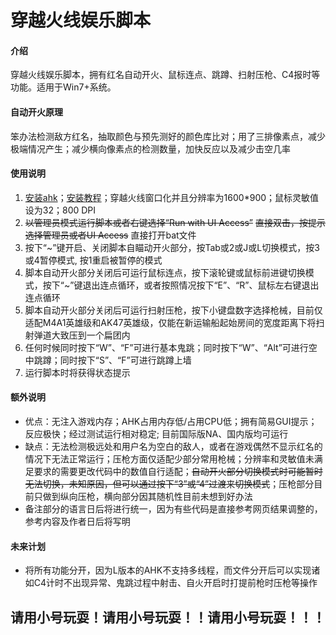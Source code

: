 # 穿越火线娱乐脚本

#### 介绍
穿越火线娱乐脚本，拥有红名自动开火、鼠标连点、跳蹲、扫射压枪、C4报时等功能。适用于Win7+系统。

#### 自动开火原理
笨办法检测敌方红名，抽取颜色与预先测好的颜色库比对；用了三排像素点，减少极端情况产生；减少横向像素点的检测数量，加快反应以及减少击空几率

#### 使用说明

1.  [安装ahk](https://www.autohotkey.com/download/ahk-install.exe)；[安装教程](https://seujxh.wordpress.com/2018/09/11/ahk%E5%85%A5%E9%97%A8%E6%95%99%E7%A8%8B1-%E5%AE%89%E8%A3%85%E6%B5%81%E7%A8%8B/)；穿越火线窗口化并且分辨率为1600*900；鼠标灵敏值设为32；800 DPI
2.  ~~以管理员模式运行脚本或者右键选择“Run with UI Access”~~ ~~直接双击，按提示选择管理员或者UI Access~~ 直接打开bat文件
3.  按下“~”键开启、关闭脚本自瞄动开火部分，按Tab或2或J或L切换模式，按3或4暂停模式, 按1重启被暂停的模式
4.  脚本自动开火部分关闭后可运行鼠标连点，按下滚轮键或鼠标前进键切换模式，按下“~”键退出连点循环，或者按照情况按下“E”、“R”、鼠标左右键退出连点循环
5.  脚本自动开火部分关闭后可运行扫射压枪，按下小键盘数字选择枪械，目前仅适配M4A1英雄级和AK47英雄级，仅能在新运输船起始房间的宽度距离下将扫射弹道大致压到一个扁团内
6.  任何时候同时按下“W”、“F”可进行基本鬼跳；同时按下“W”、“Alt”可进行空中跳蹲；同时按下“S”、“F”可进行跳蹲上墙
7.  运行脚本时将获得状态提示

#### 额外说明
* 优点：无注入游戏内存；AHK占用内存低/占用CPU低；拥有简易GUI提示；反应极快；经过测试运行相对稳定; 目前国际版NA、国内版均可运行
* 缺点：无法检测极远处和用户名为空白的敌人，或者在游戏偶然不显示红名的情况下无法正常运行；压枪方面仅适配少部分常用枪械；分辨率和灵敏值未满足要求的需要更改代码中的数值自行适配；~~自动开火部分切换模式时可能暂时无法切换，未知原因，但可以通过按下“3”或“4”过渡来切换模式~~；压枪部分目前只做到纵向压枪，横向部分因其随机性目前未想到好办法
* 备注部分的语言日后将进行统一，因为有些代码是直接参考网页结果调整的，参考内容及作者日后将写明

#### 未来计划
* 将所有功能分开，因为L版本的AHK不支持多线程，而文件分开后可以实现诸如C4计时不出现异常、鬼跳过程中射击、自火开启时打提前枪时压枪等操作

## 请用小号玩耍！请用小号玩耍！！请用小号玩耍！！！

